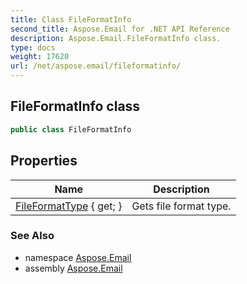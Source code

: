 ```yaml
---
title: Class FileFormatInfo
second_title: Aspose.Email for .NET API Reference
description: Aspose.Email.FileFormatInfo class. 
type: docs
weight: 17620
url: /net/aspose.email/fileformatinfo/
---
```

## FileFormatInfo class

```csharp
public class FileFormatInfo
```

## Properties

| Name | Description |
| --- | --- |
| [FileFormatType](../../aspose.email/fileformatinfo/fileformattype/) { get; } | Gets file format type. |

### See Also

* namespace [Aspose.Email](../../aspose.email/)
* assembly [Aspose.Email](../../)


